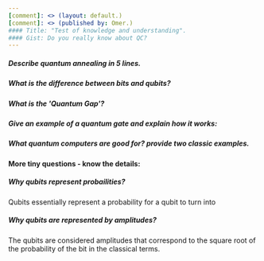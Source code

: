 ```yaml
---
[comment]: <> (layout: default.)  
[comment]: <> (published by: Omer.)  
#### Title: "Test of knowledge and understanding".  
#### Gist: Do you really know about QC?
---
```


##### Describe quantum annealing in 5 lines.

##### What is the difference between bits and qubits?

##### What is the 'Quantum Gap'?

##### Give an example of a quantum gate and explain how it works:

##### What quantum computers are good for? provide two classic examples.


#### More tiny questions - know the details:

##### Why qubits represent probailities? 
Qubits essentially represent a probability for a qubit to turn into 

##### Why qubits are represented by amplitudes? 
The qubits are considered amplitudes that correspond to the square root of the probability of the bit in the classical terms.

